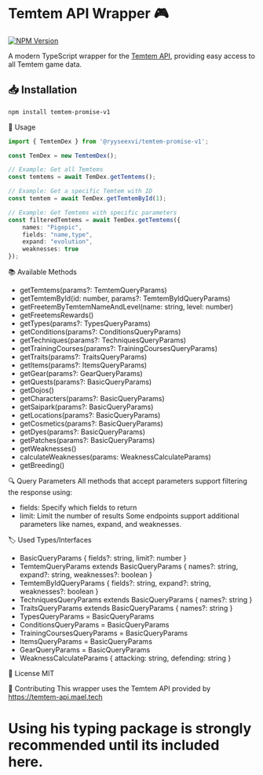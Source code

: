 # Temtem API Wrapper 🎮

[![NPM Version](https://img.shields.io/npm/v/temtem-promise-v1)](https://www.npmjs.com/package/@ryyseexvi/temtem-promise-v1)

A modern TypeScript wrapper for the [Temtem API](https://temtem-api.mael.tech), providing easy access to all Temtem game data.

## 📥 Installation

```sh
npm install temtem-promise-v1
```

🚀 Usage

```ts
import { TemtemDex } from '@ryyseexvi/temtem-promise-v1';

const TemDex = new TemtemDex();

// Example: Get all Temtems
const temtems = await TemDex.getTemtems();

// Example: Get a specific Temtem with ID
const temtem = await TemDex.getTemtemById(1);

// Example: Get Temtems with specific parameters
const filteredTemtems = await TemDex.getTemtems({
    names: "Pigepic",
    fields: "name,type",
    expand: "evolution",
    weaknesses: true
});
```

📚 Available Methods
- getTemtems(params?: TemtemQueryParams)
- getTemtemById(id: number, params?: TemtemByIdQueryParams)
- getFreetemByTemtemNameAndLevel(name: string, level: number)
- getFreetemsRewards()
- getTypes(params?: TypesQueryParams)
- getConditions(params?: ConditionsQueryParams)
- getTechniques(params?: TechniquesQueryParams)
- getTrainingCourses(params?: TrainingCoursesQueryParams)
- getTraits(params?: TraitsQueryParams)
- getItems(params?: ItemsQueryParams)
- getGear(params?: GearQueryParams)
- getQuests(params?: BasicQueryParams)
- getDojos()
- getCharacters(params?: BasicQueryParams)
- getSaipark(params?: BasicQueryParams)
- getLocations(params?: BasicQueryParams)
- getCosmetics(params?: BasicQueryParams)
- getDyes(params?: BasicQueryParams)
- getPatches(params?: BasicQueryParams)
- getWeaknesses()
- calculateWeaknesses(params: WeaknessCalculateParams)
- getBreeding()

🔍 Query Parameters
All methods that accept parameters support filtering the response using:

- fields: Specify which fields to return
- limit: Limit the number of results
Some endpoints support additional parameters like names, expand, and weaknesses.

🏷️ Used Types/Interfaces
- BasicQueryParams { fields?: string, limit?: number }
- TemtemQueryParams extends BasicQueryParams { names?: string, expand?: string, weaknesses?: boolean }
- TemtemByIdQueryParams { fields?: string, expand?: string, weaknesses?: boolean }
- TechniquesQueryParams extends BasicQueryParams { names?: string }
- TraitsQueryParams extends BasicQueryParams { names?: string }
- TypesQueryParams = BasicQueryParams
- ConditionsQueryParams = BasicQueryParams
- TrainingCoursesQueryParams = BasicQueryParams
- ItemsQueryParams = BasicQueryParams
- GearQueryParams = BasicQueryParams
- WeaknessCalculateParams { attacking: string, defending: string }

📄 License
MIT

🤝 Contributing
This wrapper uses the Temtem API provided by https://temtem-api.mael.tech

# Using his typing package is strongly recommended until its included here.
